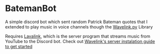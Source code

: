 # BatemanBot
A simple discord bot which sent random Patrick Bateman quotes that I extended to play music in voice channels though the [Wavelink.py](https://github.com/PythonistaGuild/Wavelink) Library


Requires [Lavalink](https://github.com/freyacodes/Lavalink), which is the server program that streams music from YouTube to the Discord bot. Check out [Wavelink's server instalation guide to get started](https://github.com/PythonistaGuild/Wavelink#lavalink-installation)
